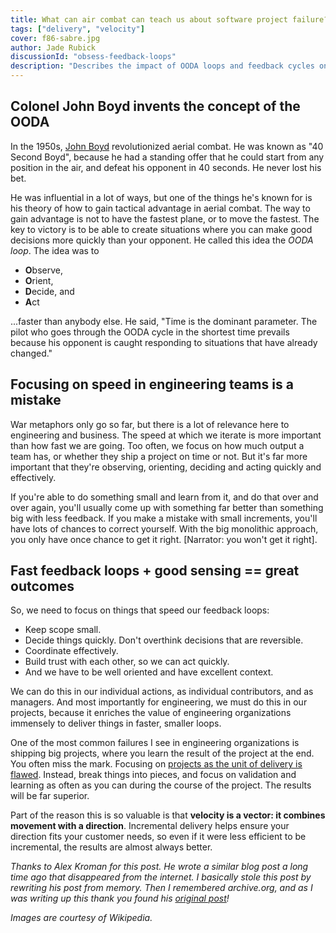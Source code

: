 ```yaml
---
title: What can air combat can teach us about software project failure?
tags: ["delivery", "velocity"]
cover: f86-sabre.jpg
author: Jade Rubick
discussionId: "obsess-feedback-loops"
description: "Describes the impact of OODA loops and feedback cycles on engineering organizations."
---
```


<re-img src="f86-sabre.jpg"></re-img>

## Colonel John Boyd invents the concept of the OODA

In the 1950s, [John Boyd](https://en.wikipedia.org/wiki/John_Boyd_(military_strategist)) revolutionized aerial combat. He was known as "40 Second Boyd", because he had a standing offer that he could start from any position in the air, and defeat his opponent in 40 seconds. He never lost his bet.

He was influential in a lot of ways, but one of the things he's known for is his theory of how to gain tactical advantage in aerial combat. The way to gain advantage is not to have the fastest plane, or to  move the fastest. The key to victory is to be able to create situations where you can make good decisions more quickly than your opponent. He called this idea the *OODA loop*. The idea was to 

* **O**bserve, 
* **O**rient, 
* **D**ecide, and 
* **A**ct 

...faster than anybody else. He said, "Time is the dominant parameter. The pilot who goes through the OODA cycle in the shortest time prevails because his opponent is caught responding to situations that have already changed."

<re-img src="john-boyd.jpg" width="30%" meme="true"></re-img>

## Focusing on speed in engineering teams is a mistake

War metaphors only go so far, but there is a lot of relevance here to engineering and business. The speed at which we iterate is more important than how fast we are going. Too often, we focus on how much output a team has, or whether they ship a project on time or not. But it's far more important that they're observing, orienting, deciding and acting quickly and effectively.

If you're able to do something small and learn from it, and do that over and over again, you'll usually come up with something far better than something big with less feedback. If you make a mistake with small increments, you'll have lots of chances to correct yourself. With the big monolithic approach, you only have once chance to get it right. [Narrator: you won't get it right].

## Fast feedback loops + good sensing == great outcomes

So, we need to focus on things that speed our feedback loops:

* Keep scope small. 
* Decide things quickly. Don't overthink decisions that are reversible. 
* Coordinate effectively. 
* Build trust with each other, so we can act quickly. 
* And we have to be well oriented and have excellent context.

We can do this in our individual actions, as individual contributors, and as managers. And most importantly for engineering, we must do this in our projects, because it enriches the value of engineering organizations immensely to deliver things in faster, smaller loops.

One of the most common failures I see in engineering organizations is shipping big projects, where you learn the result of the project at the end. You often miss the mark. Focusing on [projects as the unit of delivery is flawed](/milestones-not-projects/). Instead, break things into pieces, and focus on validation and learning as often as you can during the course of the project. The results will be far superior.

Part of the reason this is so valuable is that **velocity is a vector: it combines movement with a direction**. Incremental delivery helps ensure your direction fits your customer needs, so even if it were less efficient to be incremental, the results are almost always better.

_Thanks to Alex Kroman for this post. He wrote a similar blog post a long time ago that disappeared from the internet. I basically stole this post by rewriting his post from memory. Then I remembered archive.org, and as I was writing up this thank you found his [original post](https://web.archive.org/web/20190624164845/http://alexkroman.com/what-the-f-86-can-teach-us-about-software-dev/)!_

_Images are courtesy of Wikipedia._
